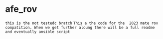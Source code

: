 # afe_rov
```this is the not testedc bratch```
```This a the code for the  2023 mate rov compatition. When we get further aloung there will be a full readme and eventually ansible script```